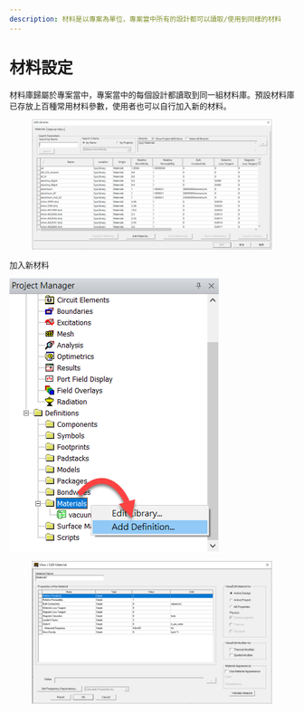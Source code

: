 ```yaml
---
description: 材料是以專案為單位，專案當中所有的設計都可以讀取/使用到同樣的材料
---
```


# 材料設定



材料庫歸屬於專案當中，專案當中的每個設計都讀取到同一組材料庫。預設材料庫已存放上百種常用材料參數，使用者也可以自行加入新的材料。

<figure><img src="../.gitbook/assets/image (4) (4) (1) (1) (1).png" alt=""><figcaption></figcaption></figure>

加入新材料

![](<../.gitbook/assets/image (8).png>)

<figure><img src="../.gitbook/assets/image.png" alt=""><figcaption></figcaption></figure>
